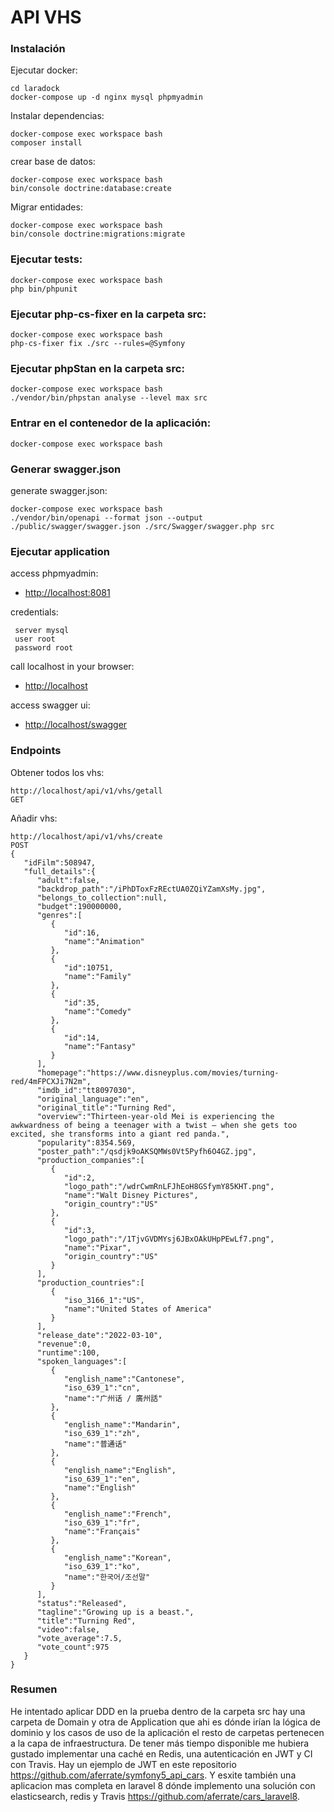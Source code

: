 # API VHS
### Instalación

Ejecutar docker:
```
cd laradock
docker-compose up -d nginx mysql phpmyadmin
```


Instalar dependencias:
```
docker-compose exec workspace bash
composer install
```


crear base de datos:
```
docker-compose exec workspace bash
bin/console doctrine:database:create
```


Migrar entidades:
```
docker-compose exec workspace bash
bin/console doctrine:migrations:migrate
```


### Ejecutar tests:
```
docker-compose exec workspace bash
php bin/phpunit
```


### Ejecutar php-cs-fixer en la carpeta src:
```
docker-compose exec workspace bash
php-cs-fixer fix ./src --rules=@Symfony
```


### Ejecutar phpStan en la carpeta src:
```
docker-compose exec workspace bash
./vendor/bin/phpstan analyse --level max src
```


### Entrar en el contenedor de la aplicación:
```
docker-compose exec workspace bash
```


### Generar swagger.json

generate swagger.json:
```
docker-compose exec workspace bash
./vendor/bin/openapi --format json --output ./public/swagger/swagger.json ./src/Swagger/swagger.php src
```


### Ejecutar application

access phpmyadmin:
- [http://localhost:8081](http://localhost:8081)

credentials:
```
 server mysql
 user root
 password root
```

call localhost in your browser:
- [http://localhost](http://localhost/)

access swagger ui:
- [http://localhost/swagger](http://localhost/swagger)


### Endpoints

Obtener todos los vhs:
```
http://localhost/api/v1/vhs/getall
GET
```


Añadir vhs:
```
http://localhost/api/v1/vhs/create
POST
{
   "idFilm":508947,
   "full_details":{
      "adult":false,
      "backdrop_path":"/iPhDToxFzREctUA0ZQiYZamXsMy.jpg",
      "belongs_to_collection":null,
      "budget":190000000,
      "genres":[
         {
            "id":16,
            "name":"Animation"
         },
         {
            "id":10751,
            "name":"Family"
         },
         {
            "id":35,
            "name":"Comedy"
         },
         {
            "id":14,
            "name":"Fantasy"
         }
      ],
      "homepage":"https://www.disneyplus.com/movies/turning-red/4mFPCXJi7N2m",
      "imdb_id":"tt8097030",
      "original_language":"en",
      "original_title":"Turning Red",
      "overview":"Thirteen-year-old Mei is experiencing the awkwardness of being a teenager with a twist – when she gets too excited, she transforms into a giant red panda.",
      "popularity":8354.569,
      "poster_path":"/qsdjk9oAKSQMWs0Vt5Pyfh6O4GZ.jpg",
      "production_companies":[
         {
            "id":2,
            "logo_path":"/wdrCwmRnLFJhEoH8GSfymY85KHT.png",
            "name":"Walt Disney Pictures",
            "origin_country":"US"
         },
         {
            "id":3,
            "logo_path":"/1TjvGVDMYsj6JBxOAkUHpPEwLf7.png",
            "name":"Pixar",
            "origin_country":"US"
         }
      ],
      "production_countries":[
         {
            "iso_3166_1":"US",
            "name":"United States of America"
         }
      ],
      "release_date":"2022-03-10",
      "revenue":0,
      "runtime":100,
      "spoken_languages":[
         {
            "english_name":"Cantonese",
            "iso_639_1":"cn",
            "name":"广州话 / 廣州話"
         },
         {
            "english_name":"Mandarin",
            "iso_639_1":"zh",
            "name":"普通话"
         },
         {
            "english_name":"English",
            "iso_639_1":"en",
            "name":"English"
         },
         {
            "english_name":"French",
            "iso_639_1":"fr",
            "name":"Français"
         },
         {
            "english_name":"Korean",
            "iso_639_1":"ko",
            "name":"한국어/조선말"
         }
      ],
      "status":"Released",
      "tagline":"Growing up is a beast.",
      "title":"Turning Red",
      "video":false,
      "vote_average":7.5,
      "vote_count":975
   }
}
```


### Resumen
He intentado aplicar DDD en la prueba dentro de la carpeta src hay una carpeta de Domain y otra de Application que ahi es dónde irían la lógica de dominio y los casos de uso de la aplicación el resto de carpetas pertenecen a la capa de infraestructura.
De tener más tiempo disponible me hubiera gustado implementar una caché en Redis, una autenticación en JWT y CI con Travis.
Hay un ejemplo de JWT en este repositorio https://github.com/aferrate/symfony5_api_cars.
Y esxite también una aplicacion mas completa en laravel 8 dónde implemento una solución con elasticsearch, redis y Travis https://github.com/aferrate/cars_laravel8.